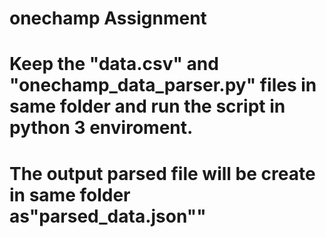 # onechamp Assignment
# Keep the "data.csv" and "onechamp_data_parser.py" files in same folder and run the script in python 3 enviroment.
# The output parsed file will be create in same folder as"parsed_data.json""
